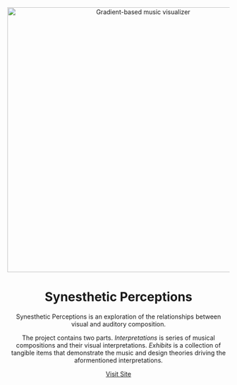 <div align="center">

  <img align="center" src="https://media4.giphy.com/media/gfmW4a64OyLvTHJhII/giphy.gif?cid=790b76117fd2563ecd47c18e739de7ce15c9950e1798c5bc&rid=giphy.gif&ct=g" width="600" alt="Gradient-based music visualizer">
  <h1>Synesthetic Perceptions</h1>
  <p>Synesthetic Perceptions is an exploration of the relationships between visual and auditory composition.</p>
  <p>The project contains two parts. <i>Interpretations</i> is series of musical compositions and their visual interpretations. <i>Exhibits</i> is a collection of tangible items that demonstrate the music and design theories driving the aformentioned interpretations.
  <p><a href="https://synestheticperceptions.art/">Visit Site</a></p>
</div>
